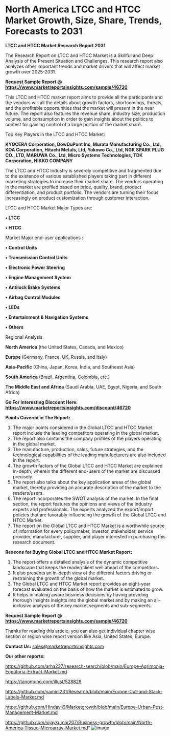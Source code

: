 # North America LTCC and HTCC Market Growth, Size, Share, Trends, Forecasts to 2031

<strong>LTCC and HTCC Market Research Report 2031</strong>

The Research Report on LTCC and HTCC Market is a Skillful and Deep Analysis of the Present Situation and Challenges. This research report also analyzes other important trends and market drivers that will affect market growth over 2025-2031.

<strong>Request Sample Report @ <a href=https://www.marketreportsinsights.com/sample/46720>https://www.marketreportsinsights.com/sample/46720</a></strong>

This LTCC and HTCC market report aims to provide all the participants and the vendors will all the details about growth factors, shortcomings, threats, and the profitable opportunities that the market will present in the near future. The report also features the revenue share, industry size, production volume, and consumption in order to gain insights about the politics to contest for gaining control of a large portion of the market share.

Top Key Players in the LTCC and HTCC Market:

<strong>KYOCERA Corporation, DowDuPont Inc, Murata Manufacturing Co., Ltd, KOA Corporation, Hitachi Metals, Ltd, Yokowo Co., Ltd, NGK SPARK PLUG CO., LTD, MARUWA Co., Ltd, Micro Systems Technologies, TDK Corporation, NIKKO COMPANY</strong>

The LTCC and HTCC Industry is severely competitive and fragmented due to the existence of various established players taking part in different marketing strategies to increase their market share. The vendors operating in the market are profiled based on price, quality, brand, product differentiation, and product portfolio. The vendors are turning their focus increasingly on product customization through customer interaction.

LTCC and HTCC Market Major Types are:

<strong>•  LTCC

•  HTCC</strong>

Market Major end-user applications :

<strong>•  Control Units

•  Transmission Control Units

•  Electronic Power Steering

•  Engine Management System

•  Antilock Brake Systems

•  Airbag Control Modules

•  LEDs

•  Entertainment & Navigation Systems

•  Others</strong>

Regional Analysis

</u><strong><b>North America</b></strong> (the United States, Canada, and Mexico)

<strong><b>Europe </b></strong>(Germany, France, UK, Russia, and Italy)

<strong><b>Asia-Pacific</b></strong> (China, Japan, Korea, India, and Southeast Asia)

<strong><b>South America</b></strong> (Brazil, Argentina, Colombia, etc.)

<strong><b>The Middle East and Africa</b></strong> (Saudi Arabia, UAE, Egypt, Nigeria, and South Africa)

<strong>Go For Interesting Discount Here: <a href=https://www.marketreportsinsights.com/discount/46720>https://www.marketreportsinsights.com/discount/46720</a></strong>

<strong>Points Covered in The Report:</strong>
<ol>
  <li>The major points considered in the Global LTCC and HTCC Market report include the leading competitors operating in the global market.</li>
  <li>The report also contains the company profiles of the players operating in the global market.</li>
  <li>The manufacture, production, sales, future strategies, and the technological capabilities of the leading manufacturers are also included in the report.</li>
  <li>The growth factors of the Global LTCC and HTCC Market are explained in-depth, wherein the different end-users of the market are discussed precisely.</li>
  <li>The report also talks about the key application areas of the global market, thereby providing an accurate description of the market to the readers/users.</li>
  <li>The report incorporates the SWOT analysis of the market. In the final section, the report features the opinions and views of the industry experts and professionals. The experts analyzed the export/import policies that are favorably influencing the growth of the Global LTCC and HTCC Market.</li>
  <li>The report on the Global LTCC and HTCC Market is a worthwhile source of information for every policymaker, investor, stakeholder, service provider, manufacturer, supplier, and player interested in purchasing this research document.</li>
</ol>
<strong>Reasons for Buying Global LTCC and HTCC Market Report:</strong>

<ol>
  <li>The report offers a detailed analysis of the dynamic competitive landscape that keeps the reader/client well ahead of the competitors.</li>
  <li>It also presents an in-depth view of the different factors driving or restraining the growth of the global market.</li>
  <li>The Global LTCC and HTCC Market report provides an eight-year forecast evaluated on the basis of how the market is estimated to grow.</li>
  <li>It helps in making aware business decisions by having providing thorough insights insights into the global market and by making an all-inclusive analysis of the key market segments and sub-segments.</li>
</ol>
<strong>Request Sample Report @ <a href=https://www.marketreportsinsights.com/sample/46720>https://www.marketreportsinsights.com/sample/46720</a></strong>


Thanks for reading this article; you can also get individual chapter wise section or region wise report version like Asia, United States, Europe.

<strong>Contact Us:</strong>
sales@marketreportsinsights.com

<strong>Our other reports:</strong>

<a href=https://github.com/arha237/research-search/blob/main/Europe-Agrimonia-Eupatoria-Extract-Market.md>https://github.com/arha237/research-search/blob/main/Europe-Agrimonia-Eupatoria-Extract-Market.md</a>

<a href=https://tanomuno.com/illust/528828>https://tanomuno.com/illust/528828</a>

<a href=https://github.com/yamini231/Research/blob/main/Europe-Cut-and-Stack-Labels-Market.md>https://github.com/yamini231/Research/blob/main/Europe-Cut-and-Stack-Labels-Market.md</a>

<a href=https://github.com/Hindavii9/Marketgrowth/blob/main/Europe-Urban-Pest-Management-Market.md>https://github.com/Hindavii9/Marketgrowth/blob/main/Europe-Urban-Pest-Management-Market.md</a>

<a href=https://github.com/vijaykumar207/Business-growth/blob/main/North-America-Tissue-Microarray-Market.md>https://github.com/vijaykumar207/Business-growth/blob/main/North-America-Tissue-Microarray-Market.md</a>"
![image](https://github.com/user-attachments/assets/f9023b0e-6fbd-4982-9a4e-02c8b07104a3)
